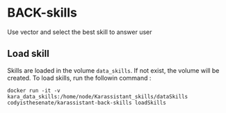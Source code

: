# BACK-skills
Use vector and select the best skill to answer user

## Load skill

Skills are loaded in the volume `data_skills`. If not exist, the volume will be created.
To load skills, run the followin command :
```
docker run -it -v kara_data_skills:/home/node/Karassistant_skills/dataSkills codyisthesenate/karassistant-back-skills loadSkills
```
